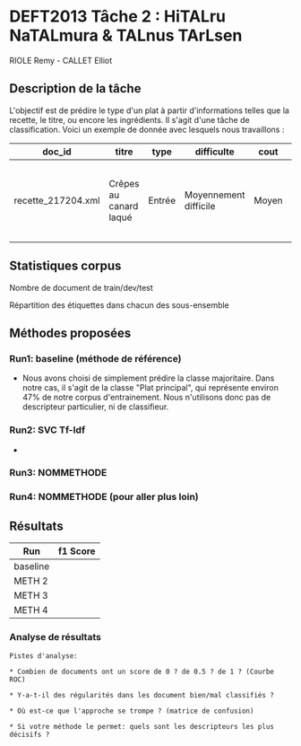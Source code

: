 # DEFT2013 Tâche 2 : HiTALru NaTALmura & TALnus TArLsen


RIOLE Remy - CALLET Elliot



## Description de la tâche

L'objectif est de prédire le type d'un plat à partir d'informations telles que la recette, le titre, ou encore les ingrédients. Il s'agit d'une tâche de classification. Voici un exemple de donnée avec lesquels nous travaillons : 

| doc_id             | titre                  | type   | difficulte            | cout  | ingredients                                                     | recette                                                    |
|--------------------|------------------------|--------|-----------------------|-------|-----------------------------------------------------------------|------------------------------------------------------------|
| recette_217204.xml | Crêpes au canard laqué | Entrée | Moyennement difficile | Moyen | - 90 g de farine - 45 g de maïzena [...] - 9 cl de sauce hoisin | recette : Couper finement le blanc [...] une salade verte. |


## Statistiques corpus

Nombre de document de train/dev/test

Répartition des étiquettes dans chacun des sous-ensemble


## Méthodes proposées


### Run1: baseline (méthode de référence)

  - Nous avons choisi de simplement prédire la classe majoritaire. Dans notre cas, il s'agit de la classe "Plat principal", qui représente environ 47% de notre corpus d'entrainement. Nous n'utilisons donc pas de descripteur particulier, ni de classifieur.

### Run2: SVC Tf-Idf

  - 

### Run3: NOMMETHODE

### Run4: NOMMETHODE (pour aller plus loin)



## Résultats

| Run      | f1 Score |
|----------|----------|
| baseline |          |
| METH 2   |          |
| METH 3   |          |
| METH 4   |          |



### Analyse de résultats

	

	Pistes d'analyse:

	* Combien de documents ont un score de 0 ? de 0.5 ? de 1 ? (Courbe ROC)

	* Y-a-t-il des régularités dans les document bien/mal classifiés ?

	* Où est-ce que l'approche se trompe ? (matrice de confusion)

	* Si votre méthode le permet: quels sont les descripteurs les plus décisifs ?
